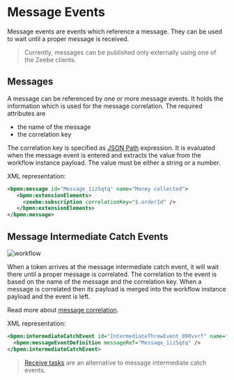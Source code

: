 # Message Events

Message events are events which reference a message. They can be used to wait until a proper message is received. 

> Currently, messages can be published only externally using one of the Zeebe clients.

## Messages

A message can be referenced by one or more message events. It holds the information which is used for the message correlation. The required attributes are

* the name of the message
* the correlation key

The correlation key is specified as [JSON Path](reference/json-conditions.html) expression. It is evaluated when the message event is entered and extracts the value from the workflow instance payload. The value must be either a string or a number.

XML representation:

```xml
<bpmn:message id="Message_1iz5qtq" name="Money collected">
   <bpmn:extensionElements>
     <zeebe:subscription correlationKey="$.orderId" />
   </bpmn:extensionElements>
</bpmn:message>
```

## Message Intermediate Catch Events

![workflow](/bpmn-workflows/message-catch-event-example.png)

When a token arrives at the message intermediate catch event, it will wait there until a proper message is correlated. The correlation to the event is based on the name of the message and the correlation key. When a message is correlated then its payload is merged into the workflow instance payload and the event is left.

Read more about [message correlation](reference/message-correlation.html).

XML representation:

```xml
<bpmn:intermediateCatchEvent id="IntermediateThrowEvent_090vvrf" name="Money collected">
  <bpmn:messageEventDefinition messageRef="Message_1iz5qtq" />
</bpmn:intermediateCatchEvent>
```

> [Receive tasks](workflow/receive-tasks.html) are an alternative to message intermediate catch events.
